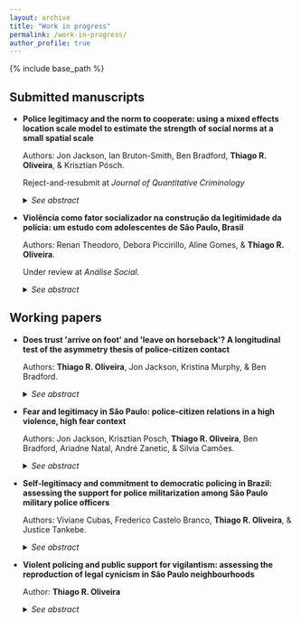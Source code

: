 ```yaml
---
layout: archive
title: "Work in progress"
permalink: /work-in-progress/
author_profile: true
---
```


{% include base_path %}

## Submitted manuscripts

- **Police legitimacy and the norm to cooperate: using a mixed effects location scale model to estimate the strength of social norms at a small spatial scale**

  Authors: Jon Jackson, Ian Bruton-Smith, Ben Bradford, **Thiago R. Oliveira**, & Krisztian Pósch.

  Reject-and-resubmit at *Journal of Quantitative Criminology*
  
  <details>
  <summary><i>See abstract</i></summary>

  <b>Abstract</b>. <i>Objectives</i>: Test whether cooperation with the police is a social norm that varies in strength from neighborhood to neighborhood. Test whether police legitimacy plays no role with willingness to cooperate in neighborhoods where the norm is strong but is a positive predictor of cooperation in neighborhoods where the norm is weak. <i>Methods</i>: A survey of 1,057 individuals in 98 neighborhoods, defined at small spatial scale, measures (a) willingness to cooperate using a hypothetical vignette and (b) legitimacy using normative alignment indicators. A mixed-effects location-scale model estimates the cluster-level mean and variance of cooperation as a latent variable. A cross-level interaction tests whether legitimacy predicts cooperation only in neighborhoods where the norm to cooperate is weak. <i>Results</i>: Willingness to cooperate with the police clusters strongly by neighborhood and there are neighborhoods with (i) high mean and low variance, (ii) high mean and high variance, (iii) (relatively) low mean and low variance, and (iv) (relatively) low mean and high variance. Legitimacy is only a positive predictor of cooperation in neighborhoods that have a low mean and high variance. In neighborhoods where the norm to cooperate is strong, most people are willing to engage so there is little variance left over to explain. <i>Conclusions</i>: Findings support a boundary condition of procedural justice theory: namely, cooperation with the police is a social norm that varies from neighborhood to neighborhood and that legitimacy only plays a role in neighborhoods where the social norm is weak. 

  </details>


- **Violência como fator socializador na construção da legitimidade da polícia: um estudo com adolescentes de São Paulo, Brasil**

  Authors: Renan Theodoro, Debora Piccirillo, Aline Gomes, & **Thiago R. Oliveira**.

  Under review at *Análise Social*. 

  <details>
  <summary><i>See abstract</i></summary>

  <i>Violence as a socialising factor shaping police legitimacy: a study with adolescents in São Paulo, Brazil</i>. This paper investigates how adolescents are socialised to accept or reject police violence and abuse of power, and how these dispositions influence police legitimacy. Data came from a survey with 724 participants born in 2005, residents of the city of São Paulo, Brazil. Direct and indirect effects of experiences of violence and police contact over adolescents evaluations of police were estimated using structural equation modelling. Results indicate that aggressive and illegal policing, as well as exposure to violence in the neighborhood erode confidence in policing.

  </details>

## Working papers

- **Does trust 'arrive on foot' and 'leave on horseback'? A longitudinal test of the asymmetry thesis of police-citizen contact**

  Authors: **Thiago R. Oliveira**, Jon Jackson, Kristina Murphy, & Ben Bradford.
  
  <details>
  <summary><i>See abstract</i></summary>

  **Abstract**: We test the asymmetry thesis regarding the impact of police-citizen encounters (that trust is hard to win, i.e. arrives on foot, but easy to lose, i.e. leaves on horseback) using panel data. We then test whether prior levels of confidence in policing (by shaping prior expectations about police conduct) moderate the impact of police-citizen encounters on attitudes towards the police. Drawing on data from a two-wave panel study of a nationally representative sample of Australian citizens, we measured (a) police-citizen encounters between waves 1 and 2, (b) satisfaction with process and outcome during those encounters, (c) respondents’ confidence in policing (fairness and effectiveness), and (d) duty to obey the police. Analysis is carried out first using autoregressive structural equation modelling to test the asymmetry thesis and second, using latent moderated structural models to test whether prior attitudes moderate the impact of police-citizen contact. In terms of changes in perceived police fairness, we find symmetrical results for both process and outcome: positive contact is associated with an increase while negative contact is associated with a decrease in confidence compared to respondents who had no contact with police. In terms of changes in perceived police effectiveness, there is strong asymmetry: only negative contact has a (negative) statistical effect. Focusing only on the subsample of respondents who had an encounter between waves, latent moderated structural models find little evidence of heterogeneity of the effects of contact on changes in perceived fairness, but the association between satisfaction with outcome and changes in perceive effectiveness is mediated by prior levels of trust. The impact of police-citizen contact may not be as asymmetrical as previously thought, at least in terms of perceived police fairness rather than effectiveness. Satisfaction with process is mostly associated with changes in perceived fairness and legitimacy, while outcome satisfaction appears to increase trust in effectiveness. The impact of perceived fairness in encounters on attitudes towards the police appear to be the same regardless of previous levels of trust in the police.

  </details>

- **Fear and legitimacy in São Paulo: police-citizen relations in a high violence, high fear context**

  Authors: Jon Jackson, Krisztian Posch, **Thiago R. Oliveira**, Ben Bradford, Ariadne Natal, André Zanetic, & Silvia Camões.
  
  <details>
  <summary><i>See abstract</i></summary>

  **Abstract**: In this paper we examine police-citizen relations in São Paulo, Brazil. Procedural justice theory posits that legitimacy operates as part of a virtuous circle, whereby normatively appropriate police behavior encourages public self-regulation and pro-active cooperation, which then reduces the need for coercive forms of social control. A key feature of procedural justice theory is the distinction between normative (consensual) and instrumental (coercive) forms of crime-control, yet can normative and instrumental police-citizen relations be so easily disentangled in a city in which many people fear crime, some people fear police, and where the image of the police as “just another (violent) gang” still has significant cultural currency? Our analysis of the nature, predictors and potential consequences of police legitimacy highlights points of similarity and difference in police-citizen relations in this high violence, high fear city of the Global South.

  </details>

- **Self-legitimacy and commitment to democratic policing in Brazil: assessing the support for police militarization among São Paulo military police officers**

  Authors: Viviane Cubas, Frederico Castelo Branco, **Thiago R. Oliveira**, & Justice Tankebe.
  
  <details>
  <summary><i>See abstract</i></summary>

  **Abstract**: To what extent do police officers who are confident of their own authority support (or oppose) police militarization? Previous work has established possible links between police officers’ self-legitimacy and their commitment to democratic policing, which is based on principles of citizen participation, equity and responsiveness. Understood as the process through which policing activities take more and more characteristics of the military culture and behavior, police militarization premises on the idea that police officers should be trained as if they were going to war. Based on this nearly diametrical distinction and given the positive association found between self-legitimacy and commitment to democratic policing, we ask whether self-legitimacy is negatively associated with support for police militarization. Using data from a survey of officers from the São Paulo Military Police in 2016, we assess the extent to which measures of self-legitimacy are correlated with such support controlling for agents’ identification with military values – we also assess the extent to which self-legitimacy mediates the effects or other variables on support for police militarization, such as perceived public support and perceived distributive justice within the organization. Results of structural equation models indicate that while identification with military values mediate some statistical effects of perception of work environment on support for police militarization, self-belief in authority vested in them does not.

  </details>

- **Violent policing and public support for vigilantism: assessing the reproduction of legal cynicism in São Paulo neighbourhoods**

  Author: **Thiago R. Oliveira**
  
  <details>
  <summary><i>See abstract</i></summary>

  **Abstract**: Is aggressive policing associated with an increase in the number of pro-vigilantism legal-cynical citizens? Defined as a cultural frame in which people perceive the law and the legal institutions as illegitimate, unresponsive, and ill equipped to ensure public safety, previous work shows that legal cynicism is associated with negative experiences of police stops. In this study, I expand the conceptualisation of legal cynicism in high fear, high violence contexts and include support for vigilantism as another dimension. Drawing on three waves of data from a representative survey of adult residents of eight neighbourhoods in São Paulo, Brazil, I find two different groups of respondents within the legal cynicism cultural frame: one composed of citizens who are sceptical of the law and another of citizens who morally favour vigilantism, apart from the class of people who are normatively identified with the law and the legal institutions. Latent transition probabilities show that only the latter is stable over time. However, perceived injustice during police-initiated encounters with legal officials is associated with an inflation in both legal cynicism groups: the unjust experience of being an object of suspicion makes legal sceptical respondents more likely to remain legal sceptical; and citizens who legitimate the law and the authorities more likely to transition to the pro-vigilantism class. These findings provide evidence on the consequences of aggressive policing into other dimensions of social life, with implications to people's recognition of the ruling power of the law and the legal institutions.
  
    </details>
